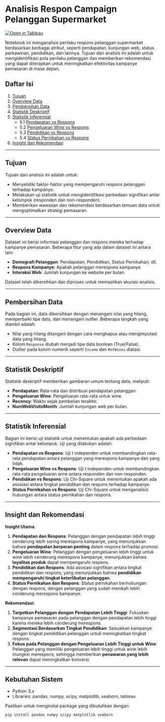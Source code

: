 # Analisis Respon Campaign Pelanggan Supermarket
[![Open in Tableau](https://img.shields.io/badge/Tableau-Dashboard-blue)](https://public.tableau.com/app/profile/muhammad.jundullah/viz/Book1_17512056895580/Dashboard1?publish=yes)


Notebook ini menganalisis perilaku respons pelanggan supermarket berdasarkan berbagai atribut, seperti pendapatan, kunjungan web, status perkawinan, pendidikan, dan lainnya. Tujuan dari analisis ini adalah untuk mengidentifikasi pola perilaku pelanggan dan memberikan rekomendasi yang dapat diterapkan untuk meningkatkan efektivitas kampanye pemasaran di masa depan.

## Daftar Isi

1. [Tujuan](#tujuan)
2. [Overview Data](#overview-data)
3. [Pembersihan Data](#pembersihan-data)
4. [Statistik Deskriptif](#statistik-deskriptif)
5. [Statistik Inferensial](#statistik-inferensial)
   - 5.1 [Pendapatan vs Respons](#pendapatan-vs-respons)
   - 5.2 [Pengeluaran Wine vs Respons](#pengeluaran-wine-vs-respons)
   - 5.3 [Pendidikan vs Respons](#pendidikan-vs-respons)
   - 5.4 [Status Pernikahan vs Respons](#status-pernikahan-vs-respons)
6. [Insight dan Rekomendasi](#insight-dan-rekomendasi)

---

## Tujuan

Tujuan dari analisis ini adalah untuk:
- Menyelidiki faktor-faktor yang mempengaruhi respons pelanggan terhadap kampanye.
- Melakukan uji statistik untuk mengidentifikasi perbedaan signifikan antar kelompok (responden dan non-responden).
- Memberikan wawasan dan rekomendasi berdasarkan temuan data untuk mengoptimalkan strategi pemasaran.

---

## Overview Data

Dataset ini berisi informasi pelanggan dan respons mereka terhadap kampanye pemasaran. Beberapa fitur yang ada dalam dataset ini antara lain:
- **Demografi Pelanggan**: Pendapatan, Pendidikan, Status Pernikahan, dll.
- **Respons Kampanye**: Apakah pelanggan merespons kampanye.
- **Interaksi Web**: Jumlah kunjungan ke website per bulan.

Dataset telah dibersihkan dan diproses untuk memastikan akurasi analisis.

---

## Pembersihan Data

Pada bagian ini, data dibersihkan dengan menangani nilai yang hilang, memperbaiki tipe data, dan menangani outlier. Beberapa langkah yang diambil adalah:
- Nilai yang hilang ditangani dengan cara menghapus atau mengimputasi data yang hilang.
- Kolom `Response` diubah menjadi tipe data boolean (True/False).
- Outlier pada kolom numerik seperti `Income` dan `MntWines` diatasi.

---

## Statistik Deskriptif

Statistik deskriptif memberikan gambaran umum tentang data, meliputi:
- **Pendapatan**: Rata-rata dan distribusi pendapatan pelanggan.
- **Pengeluaran Wine**: Pengeluaran rata-rata untuk wine.
- **Recency**: Waktu sejak pembelian terakhir.
- **NumWebVisitsMonth**: Jumlah kunjungan web per bulan.

---

## Statistik Inferensial

Bagian ini berisi uji statistik untuk menentukan apakah ada perbedaan signifikan antar kelompok. Uji yang dilakukan adalah:
- **Pendapatan vs Respons**: Uji t independen untuk membandingkan rata-rata pendapatan antara pelanggan yang merespons kampanye dan yang tidak.
- **Pengeluaran Wine vs Respons**: Uji t independen untuk membandingkan rata-rata pengeluaran wine antara responden dan non-responden.
- **Pendidikan vs Respons**: Uji Chi-Square untuk menentukan apakah ada asosiasi antara tingkat pendidikan dan respons terhadap kampanye.
- **Status Pernikahan vs Respons**: Uji Chi-Square untuk menganalisis hubungan antara status pernikahan dan respons.

---

## Insight dan Rekomendasi

**Insight Utama**:
1. **Pendapatan dan Respons**: Pelanggan dengan pendapatan lebih tinggi cenderung lebih sering merespons kampanye, yang menunjukkan bahwa **pendapatan berperan penting** dalam respons terhadap promosi.
2. **Pengeluaran Wine**: Pelanggan dengan pengeluaran lebih tinggi untuk wine lebih cenderung merespons kampanye, menunjukkan bahwa **loyalitas produk** dapat mempengaruhi respons.
3. **Pendidikan dan Respons**: Ada asosiasi signifikan antara tingkat pendidikan dan respons, yang menunjukkan bahwa **pendidikan mempengaruhi tingkat keterlibatan pelanggan**.
4. **Status Pernikahan dan Respons**: Status pernikahan berhubungan dengan respons, dengan pelanggan yang sudah menikah lebih cenderung merespons kampanye.

**Rekomendasi**:
1. **Targetkan Pelanggan dengan Pendapatan Lebih Tinggi**: Fokuskan kampanye pemasaran pada pelanggan dengan pendapatan lebih tinggi karena mereka lebih cenderung merespons.
2. **Segmentasi Berdasarkan Tingkat Pendidikan**: Sesuaikan kampanye dengan tingkat pendidikan pelanggan untuk meningkatkan tingkat respons.
3. **Fokus pada Pelanggan dengan Pengeluaran Lebih Tinggi untuk Wine**: Pelanggan yang memiliki pengeluaran lebih tinggi untuk wine lebih mungkin merespons, sehingga memberikan **penawaran yang lebih relevan** dapat meningkatkan konversi.


---

## Kebutuhan Sistem

- Python 3.x
- Libraries: pandas, numpy, scipy, matplotlib, seaborn, tableau

Pastikan untuk menginstal package yang dibutuhkan dengan:
```bash
pip install pandas numpy scipy matplotlib seaborn

